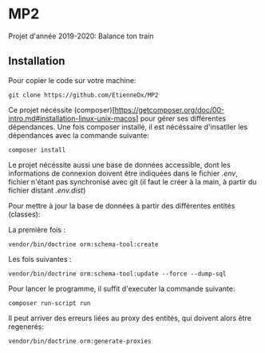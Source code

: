 # MP2
Projet d'année 2019-2020: Balance ton train

## Installation

Pour copier le code sur votre machine:

```
git clone https://github.com/EtienneDx/MP2
```

Ce projet nécéssite (composer)[https://getcomposer.org/doc/00-intro.md#installation-linux-unix-macos] pour gérer ses différentes dépendances. Une fois composer installé, il est nécéssaire d'insatller les dépendances avec la commande suivante:

```
composer install
```

Le projet nécéssite aussi une base de données accessible, dont les informations de connexion doivent être indiquées dans le fichier *.env*, fichier n'étant pas synchronisé avec git (il faut le créer à la main, à partir du fichier distant *.env.dist*)

Pour mettre à jour la base de données à partir des différentes entités (classes):

La première fois :

```
vendor/bin/doctrine orm:schema-tool:create
```

Les fois suivantes :

```
vendor/bin/doctrine orm:schema-tool:update --force --dump-sql
```

Pour lancer le programme, il suffit d'executer la commande suivante:

```
composer run-script run
```

Il peut arriver des erreurs liées au proxy des entités, qui doivent alors être regenerés:

```
vendor/bin/doctrine orm:generate-proxies
```
